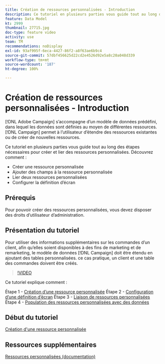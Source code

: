 ```yaml
---
title: Création de ressources personnalisées - Introduction
description: Ce tutoriel en plusieurs parties vous guide tout au long des étapes nécessaires pour créer et lier des ressources personnalisées.
feature: Data Model
kt: 2999
thumbnail: 27715.jpg
doc-type: feature video
activity: use
team: TM
recommendations: noDisplay
exl-id: 93af995f-6eca-4427-86f2-a8f63ae6b9c4
source-git-commit: 57dbf456625d22cd2e4526d92e5a8c20a048d339
workflow-type: tm+mt
source-wordcount: '187'
ht-degree: 100%

---
```


# Création de ressources personnalisées - Introduction

[!DNL Adobe Campaign] s’accompagne d’un modèle de données prédéfini, dans lequel les données sont définies au moyen de différentes ressources. [!DNL Campaign] permet à l’utilisateur d’étendre des ressources existantes ou de créer de nouvelles ressources.

Ce tutoriel en plusieurs parties vous guide tout au long des étapes nécessaires pour créer et lier des ressources personnalisées.
Découvrez comment :

* Créer une ressource personnalisée
* Ajouter des champs à la ressource personnalisée
* Lier deux ressources personnalisées
* Configurer la définition d’écran

## Prérequis

Pour pouvoir créer des ressources personnalisées, vous devez disposer des droits d’utilisateur d’administration.

## Présentation du tutoriel

Pour utiliser des informations supplémentaires sur les commandes d’un client, afin qu’elles soient disponibles à des fins de marketing et de remarketing, le modèle de données [!DNL Campaign] doit être étendu en ajoutant des tables personnalisées. ce cas pratique, un client et une table des commandes doivent être créés.

>[!VIDEO](https://video.tv.adobe.com/v/27715?quality=9)

Ce tutoriel explique comment :

Étape 1 - [Création d’une ressource personnalisée](./creating-a-custom-resource.md)
Étape 2 - [Configuration d’une définition d’écran](./configuring-a-screen-definition-for-a-custom-resource.md)
Étape 3 - [Liaison de ressources personnalisées](./linking-custom-resources.md)
Étape 4 - [Population des ressources personnalisées avec des données](./populate-custom-resources-with-data.md)

## Début du tutoriel

[Création d&#39;une ressource personnalisée](./creating-a-custom-resource.md)

## Ressources supplémentaires

[Ressources personnalisées (documentation)](https://experienceleague.adobe.com/docs/campaign-standard/using/working-with-apis/global-concepts/custom-resources.html?lang=fr)
